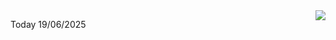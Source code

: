 <img align="right" src="https://media.giphy.com/media/M9gbBd9nbDrOTu1Mqx/giphy.gif">


Today 19/06/2025
